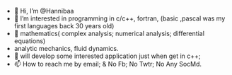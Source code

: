 - 👋 Hi, I’m @Hannibaa
- 👀 I’m interested in programming in c/c++, fortran, (basic ,pascal was my first languages back 30 years old)
- 🌱 mathematics( complex analysis; numerical analysis; differential equations)
-    analytic mechanics, fluid dynamics.
- 💞️ will develop some interested application just when get in c++;
- 📫 How to reach me by email; 
& No Fb; No Twtr; No Any SocMd.
<!---
Hannibaa/Hannibaa is a ✨ special ✨ repository because its `README.md` (this file) appears on your GitHub profile.
You can click the Preview link to take a look at your changes.
--->
